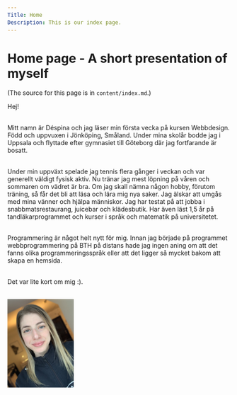```yaml
---
Title: Home
Description: This is our index page.
---
```


Home page - A short presentation of myself
==========================

(The source for this page is in `content/index.md`.)


Hej!
<br></br>

Mitt namn är Déspina och jag läser min första vecka på kursen Webbdesign. 
Född och uppvuxen i Jönköping, Småland. Under mina skolår bodde jag i Uppsala och flyttade efter gymnasiet till Göteborg där jag fortfarande är bosatt.
<br></br>

Under min uppväxt spelade jag tennis flera gånger i veckan och var generellt väldigt fysisk aktiv. Nu tränar jag mest löpning på våren och sommaren om vädret är bra. Om jag skall nämna någon hobby, förutom träning, så får det bli att läsa och lära mig nya saker. Jag älskar att umgås med mina vänner och hjälpa människor.
Jag har testat på att jobba i snabbmatsrestaurang, juicebar och klädesbutik. 
Har även läst 1,5 år på tandläkarprogrammet och kurser i språk och matematik på universitetet.
<br></br>

Programmering är något helt nytt för mig. Innan jag började på programmet webbprogrammering på BTH på distans hade jag ingen aning om att det fanns olika programmeringsspråk eller att det ligger så mycket bakom att skapa en hemsida.
<br></br>

Det var lite kort om mig :).
<br></br>

<img src="assets/img/me.jpg"  width="150" alt="Bild på Déspina">